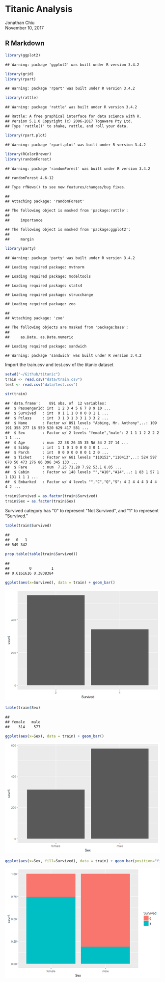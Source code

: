 # Titanic Analysis
Jonathan Chiu  
November 10, 2017  



## R Markdown


```r
library(ggplot2)
```

```
## Warning: package 'ggplot2' was built under R version 3.4.2
```

```r
library(grid)
library(rpart)
```

```
## Warning: package 'rpart' was built under R version 3.4.2
```

```r
library(rattle)
```

```
## Warning: package 'rattle' was built under R version 3.4.2
```

```
## Rattle: A free graphical interface for data science with R.
## Version 5.1.0 Copyright (c) 2006-2017 Togaware Pty Ltd.
## Type 'rattle()' to shake, rattle, and roll your data.
```

```r
library(rpart.plot)
```

```
## Warning: package 'rpart.plot' was built under R version 3.4.2
```

```r
library(RColorBrewer)
library(randomForest)
```

```
## Warning: package 'randomForest' was built under R version 3.4.2
```

```
## randomForest 4.6-12
```

```
## Type rfNews() to see new features/changes/bug fixes.
```

```
## 
## Attaching package: 'randomForest'
```

```
## The following object is masked from 'package:rattle':
## 
##     importance
```

```
## The following object is masked from 'package:ggplot2':
## 
##     margin
```

```r
library(party)
```

```
## Warning: package 'party' was built under R version 3.4.2
```

```
## Loading required package: mvtnorm
```

```
## Loading required package: modeltools
```

```
## Loading required package: stats4
```

```
## Loading required package: strucchange
```

```
## Loading required package: zoo
```

```
## 
## Attaching package: 'zoo'
```

```
## The following objects are masked from 'package:base':
## 
##     as.Date, as.Date.numeric
```

```
## Loading required package: sandwich
```

```
## Warning: package 'sandwich' was built under R version 3.4.2
```

Import the train.csv and test.csv of the titanic dataset


```r
setwd("~/Github/titanic")
train <- read.csv("data/train.csv")
test <- read.csv("data/test.csv")
```




```r
str(train)
```

```
## 'data.frame':	891 obs. of  12 variables:
##  $ PassengerId: int  1 2 3 4 5 6 7 8 9 10 ...
##  $ Survived   : int  0 1 1 1 0 0 0 0 1 1 ...
##  $ Pclass     : int  3 1 3 1 3 3 1 3 3 2 ...
##  $ Name       : Factor w/ 891 levels "Abbing, Mr. Anthony",..: 109 191 358 277 16 559 520 629 417 581 ...
##  $ Sex        : Factor w/ 2 levels "female","male": 2 1 1 1 2 2 2 2 1 1 ...
##  $ Age        : num  22 38 26 35 35 NA 54 2 27 14 ...
##  $ SibSp      : int  1 1 0 1 0 0 0 3 0 1 ...
##  $ Parch      : int  0 0 0 0 0 0 0 1 2 0 ...
##  $ Ticket     : Factor w/ 681 levels "110152","110413",..: 524 597 670 50 473 276 86 396 345 133 ...
##  $ Fare       : num  7.25 71.28 7.92 53.1 8.05 ...
##  $ Cabin      : Factor w/ 148 levels "","A10","A14",..: 1 83 1 57 1 1 131 1 1 1 ...
##  $ Embarked   : Factor w/ 4 levels "","C","Q","S": 4 2 4 4 4 3 4 4 4 2 ...
```




```r
train$Survived = as.factor(train$Survived)
train$Sex = as.factor(train$Sex)
```


Survived category has "0" to represent "Not Survived", and "1" to represent "Survived."


```r
table(train$Survived)
```

```
## 
##   0   1 
## 549 342
```

```r
prop.table(table(train$Survived))
```

```
## 
##         0         1 
## 0.6161616 0.3838384
```

```r
ggplot(aes(x=Survived), data = train) + geom_bar()
```

![](titanic_rmarkdown_files/figure-html/unnamed-chunk-2-1.png)<!-- -->




```r
table(train$Sex)
```

```
## 
## female   male 
##    314    577
```

```r
ggplot(aes(x=Sex), data = train) + geom_bar()
```

![](titanic_rmarkdown_files/figure-html/unnamed-chunk-3-1.png)<!-- -->



```r
ggplot(aes(x=Sex, fill=Survived), data = train) + geom_bar(position="fill")
```

![](titanic_rmarkdown_files/figure-html/unnamed-chunk-4-1.png)<!-- -->

